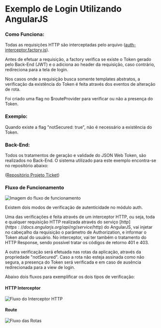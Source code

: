 # Exemplo de Login Utilizando AngularJS

### Como Funciona:

Todas as requisições HTTP são interceptadas pelo arquivo ([auth-interceptor.factory.js](https://github.com/kelvinpalves/angular-exemplo-login/blob/master/src/app/core/auth/auth-interceptor.factory.js)).

Antes de efetuar a requisição, a factory verifica se existe o Token gerado pelo Back-End (JWT) e o adiciona ao header da requisição, caso contrário, redireciona para a tela de login.

Nos casos onde a requisição busca somente templates abstratos, a verificação da existência do Token é feita através dos eventos de alteração de rota.

Foi criado uma flag no $routeProvider para verificar ou não a presença do Token.

### Exemplo:

Quando existe a flag "notSecured: true", não é necessário a existência do Token.

### Back-End:

Todos os tratamentos de geração e validade do JSON Web Token, são realizados no Back-End.
O sistema utilizado para este exemplo encontra-se no repositório abaixo:

([Repositório Projeto Ticket](https://github.com/cgoettert/tickets))

### Fluxo de Funcionamento

![Imagem do fluxo de funcionamento](https://github.com/kelvinpalves/angular-exemplo-login/blob/master/doc/exemplo.png?raw=true)

Existem dois modos de verificação de autenticidade no módulo auth. 

Uma das verificações é feita através de um interceptor HTTP, ou seja, toda e qualquer requisição HTTP realizada através do serviço [$http](https://docs.angularjs.org/api/ng/service/$http) do AngularJS, vai injetar no cabeçalho da requisição o parâmetro de Authorization, e informar o Token atual do usuário.
No interceptor, vai ter também o tratamento do HTTP Response, sendo possível tratar os códigos de retorno 401 e 403.

A outra verificação será efetuada nas rotas da aplicação, através da propriedade "notSecured".
Caso a rota não esteja assinada como não segura, a presença do Token será verificada e em caso de ausência redirecionada para a view de login.

Abaixo dois fluxos para exemplificar os dois tipos de verificação:

#### HTTP Interceptor

![Fluxo do Interceptor HTTP](https://github.com/kelvinpalves/angular-exemplo-login/blob/master/doc/interceptor.png?raw=true)

#### Route

![Fluxo das Rotas](https://github.com/kelvinpalves/angular-exemplo-login/blob/master/doc/rota.png?raw=true)